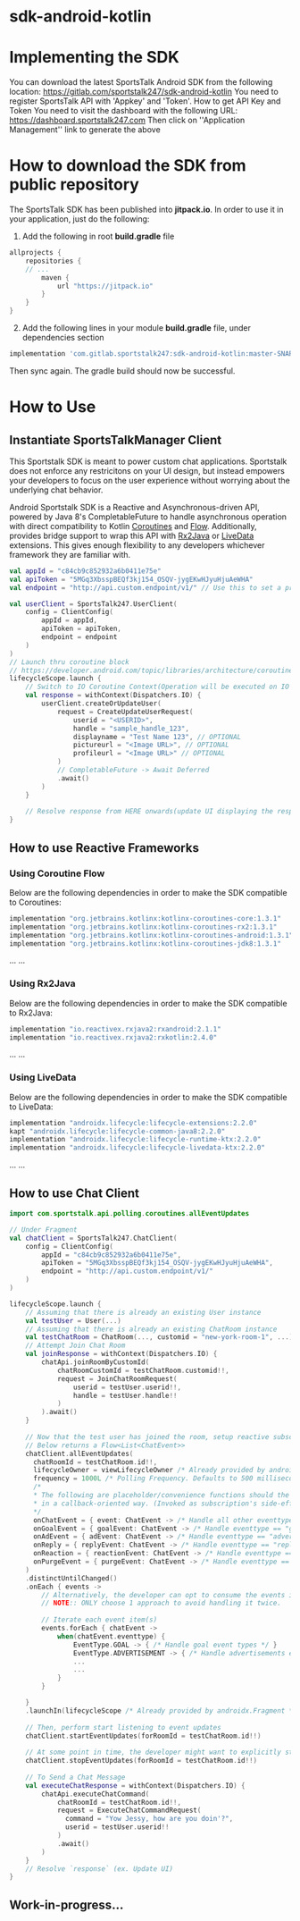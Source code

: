 
# sdk-android-kotlin

# Implementing the SDK
 You can download the latest SportsTalk Android SDK from the following location:
 https://gitlab.com/sportstalk247/sdk-android-kotlin
 You need to register SportsTalk API with 'Appkey' and 'Token'.
 How to get API Key and Token
 You need to visit the dashboard with the following URL:
 https://dashboard.sportstalk247.com
 Then click on ''Application Management'' link to generate the above
 # How to download the SDK from public repository
 The SportsTalk SDK has been published into **jitpack.io**.
 In order to use it in your application, just do the following:
 1. Add the following in root  **build.gradle** file
 ```groovy
 allprojects {
	 repositories {
	 // ...
		 maven {
			 url "https://jitpack.io"
		 }
	 }
 }
 ```
 2. Add the following lines in your module **build.gradle** file, under dependencies section
 ```groovy
 implementation 'com.gitlab.sportstalk247:sdk-android-kotlin:master-SNAPSHOT'
 ```
Then sync again. The gradle build should now be successful.

# How to Use
## Instantiate SportsTalkManager Client
This Sportstalk SDK is meant to power custom chat applications. Sportstalk does not enforce any restricitons on your UI design, but instead empowers your developers to focus on the user experience without worrying about the underlying chat behavior.

Android Sportstalk SDK is a Reactive and Asynchronous-driven API, powered by Java 8's CompletableFuture to handle asynchronous operation with direct compatibility to Kotlin [Coroutines]([https://developer.android.com/kotlin/coroutines](https://developer.android.com/kotlin/coroutines)) and [Flow](https://kotlinlang.org/docs/reference/coroutines/flow.html). Additionally, provides bridge support to wrap this API with [Rx2Java](https://github.com/Kotlin/kotlinx.coroutines/blob/master/reactive/kotlinx-coroutines-rx2/README.md) or [LiveData](https://developer.android.com/kotlin/ktx\#livedata) extensions. This gives enough flexibility to any developers whichever framework they are familiar with.

```  kotlin
val appId = "c84cb9c852932a6b0411e75e"
val apiToken = "5MGq3XbsspBEQf3kj154_OSQV-jygEKwHJyuHjuAeWHA" 
val endpoint = "http://api.custom.endpoint/v1/" // Use this to set a proxy on the web, or if you have an on-prem install of sportstalk at a custom location.

val userClient = SportsTalk247.UserClient(
	config = ClientConfig(
		appId = appId, 
		apiToken = apiToken,
		endpoint = endpoint
	)
)
// Launch thru coroutine block
// https://developer.android.com/topic/libraries/architecture/coroutines
lifecycleScope.launch {
	// Switch to IO Coroutine Context(Operation will be executed on IO Thread)
	val response = withContext(Dispatchers.IO) {
		userClient.createOrUpdateUser(
			request = CreateUpdateUserRequest(
				userid = "<USERID>",
				handle = "sample_handle_123",
				displayname = "Test Name 123", // OPTIONAL
				pictureurl = "<Image URL>", // OPTIONAL
				profileurl = "<Image URL>" // OPTIONAL
			)
			// CompletableFuture -> Await Deferred
			.await()
		)
	}
	
	// Resolve response from HERE onwards(update UI displaying the response data)...
}

```


## How to use Reactive Frameworks
### Using Coroutine Flow
Below are the following dependencies in order to make the SDK compatible to Coroutines:
```gradle
implementation "org.jetbrains.kotlinx:kotlinx-coroutines-core:1.3.1"  
implementation "org.jetbrains.kotlinx:kotlinx-coroutines-rx2:1.3.1"  
implementation "org.jetbrains.kotlinx:kotlinx-coroutines-android:1.3.1"  
implementation "org.jetbrains.kotlinx:kotlinx-coroutines-jdk8:1.3.1"
```
...
...
### Using Rx2Java
Below are the following dependencies in order to make the SDK compatible to Rx2Java:
```gradle
implementation "io.reactivex.rxjava2:rxandroid:2.1.1"
implementation "io.reactivex.rxjava2:rxkotlin:2.4.0"
```
...
...
### Using LiveData
Below are the following dependencies in order to make the SDK compatible to LiveData:
```gradle
implementation "androidx.lifecycle:lifecycle-extensions:2.2.0"  
kapt "androidx.lifecycle:lifecycle-common-java8:2.2.0"  
implementation "androidx.lifecycle:lifecycle-runtime-ktx:2.2.0"  
implementation "androidx.lifecycle:lifecycle-livedata-ktx:2.2.0"
```
...
...
## How to use Chat Client

```kotlin
import com.sportstalk.api.polling.coroutines.allEventUpdates

// Under Fragment
val chatClient = SportsTalk247.ChatClient(
	config = ClientConfig(
		appId = "c84cb9c852932a6b0411e75e",
		apiToken = "5MGq3XbsspBEQf3kj154_OSQV-jygEKwHJyuHjuAeWHA",
		endpoint = "http://api.custom.endpoint/v1/"
	)
)

lifecycleScope.launch {
	// Assuming that there is already an existing User instance
	val testUser = User(...)
	// Assuming that there is already an existing ChatRoom instance
	val testChatRoom = ChatRoom(..., customid = "new-york-room-1", ...)
	// Attempt Join Chat Room
	val joinResponse = withContext(Dispatchers.IO) {
		chatApi.joinRoomByCustomId(
			chatRoomCustomId = testChatRoom.customid!!,
			request = JoinChatRoomRequest(
				userid = testUser.userid!!,
				handle = testUser.handle!!
			)
		).await()
	}
	
	// Now that the test user has joined the room, setup reactive subscription to event updates
	// Below returns a Flow<List<ChatEvent>>
	chatClient.allEventUpdates(  
	  chatRoomId = testChatRoom.id!!,  
	  lifecycleOwner = viewLifecycleOwner /* Already provided by androidx.Fragment */,
	  frequency = 1000L /* Polling Frequency. Defaults to 500 milliseconds if not explicitly provided */,
	  /*  
	  * The following are placeholder/convenience functions should the developers want to implement it 
	  * in a callback-oriented way. (Invoked as subscription's side-effect. In RxJava, it is done via .doOnNext { ... })
	  */
	  onChatEvent = { event: ChatEvent -> /* Handle all other eventtype */ }, // OPTIONAL
	  onGoalEvent = { goalEvent: ChatEvent -> /* Handle eventtype == "goal" */ }, // OPTIONAL
	  onAdEvent = { adEvent: ChatEvent -> /* Handle eventtype == "advertisement" */ }, // OPTIONAL
	  onReply = { replyEvent: ChatEvent -> /* Handle eventtype == "reply" */ }, // OPTIONAL
	  onReaction = { reactionEvent: ChatEvent -> /* Handle eventtype == "reaction" */ }, // OPTIONAL
	  onPurgeEvent = { purgeEvent: ChatEvent -> /* Handle eventtype == "purge" */ } // OPTIONAL
	)
	.distinctUntilChanged()
	.onEach { events ->
		// Alternatively, the developer can opt to consume the events in here...
		// NOTE:: ONLY choose 1 approach to avoid handling it twice.
		
		// Iterate each event item(s)
		events.forEach { chatEvent ->
			when(chatEvent.eventtype) {
				EventType.GOAL -> { /* Handle goal event types */ }
				EventType.ADVERTISEMENT -> { /* Handle advertisements event types */ }
				...
				...
			}
		}

	}
	.launchIn(lifecycleScope /* Already provided by androidx.Fragment */)
	
	// Then, perform start listening to event updates
	chatClient.startEventUpdates(forRoomId = testChatRoom.id!!)
	
	// At some point in time, the developer might want to explicitly stop listening to event updates
	chatClient.stopEventUpdates(forRoomId = testChatRoom.id!!)
	
	// To Send a Chat Message
	val executeChatResponse = withContext(Dispatchers.IO) {
		chatApi.executeChatCommand(
			chatRoomId = testChatRoom.id!!,
			request = ExecuteChatCommandRequest(  
			  command = "Yow Jessy, how are you doin'?",  
			  userid = testUser.userid!! 
			)
			.await()
		)
	}
	// Resolve `response` (ex. Update UI)
}


```

## Work-in-progress...